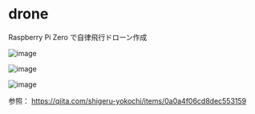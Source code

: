 # drone
Raspberry Pi Zero で自律飛行ドローン作成


![image](https://user-images.githubusercontent.com/12773136/43676221-f3bdefaa-9827-11e8-811b-cb826ebf8dd1.jpg)

![image](https://user-images.githubusercontent.com/12773136/43676231-18f4e5a8-9828-11e8-921f-6428db3d63ec.PNG)


![image](https://user-images.githubusercontent.com/12773136/43676234-212db9b6-9828-11e8-9b9b-e0dd015f0483.PNG)



参照： https://qiita.com/shigeru-yokochi/items/0a0a4f06cd8dec553159
